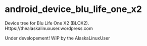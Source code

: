 # android_device_blu_life_one_x2

Device tree for Blu Life One X2 (BLOX2). Https://thealaskalinuxuser.wordpress.com

Under developement! WIP by the AlaskaLinuxUser